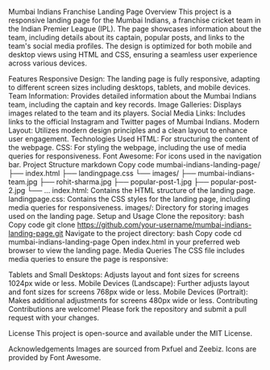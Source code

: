 Mumbai Indians Franchise Landing Page
Overview
This project is a responsive landing page for the Mumbai Indians, a franchise cricket team in the Indian Premier League (IPL). The page showcases information about the team, including details about its captain, popular posts, and links to the team's social media profiles. The design is optimized for both mobile and desktop views using HTML and CSS, ensuring a seamless user experience across various devices.

Features
Responsive Design: The landing page is fully responsive, adapting to different screen sizes including desktops, tablets, and mobile devices.
Team Information: Provides detailed information about the Mumbai Indians team, including the captain and key records.
Image Galleries: Displays images related to the team and its players.
Social Media Links: Includes links to the official Instagram and Twitter pages of Mumbai Indians.
Modern Layout: Utilizes modern design principles and a clean layout to enhance user engagement.
Technologies Used
HTML: For structuring the content of the webpage.
CSS: For styling the webpage, including the use of media queries for responsiveness.
Font Awesome: For icons used in the navigation bar.
Project Structure
markdown
Copy code
mumbai-indians-landing-page/
├── index.html
├── landingpage.css
└── images/
    ├── mumbai-indians-team.jpg
    ├── rohit-sharma.jpg
    ├── popular-post-1.jpg
    ├── popular-post-2.jpg
    └── ...
index.html: Contains the HTML structure of the landing page.
landingpage.css: Contains the CSS styles for the landing page, including media queries for responsiveness.
images/: Directory for storing images used on the landing page.
Setup and Usage
Clone the repository:
bash
Copy code
git clone https://github.com/your-username/mumbai-indians-landing-page.git
Navigate to the project directory:
bash
Copy code
cd mumbai-indians-landing-page
Open index.html in your preferred web browser to view the landing page.
Media Queries
The CSS file includes media queries to ensure the page is responsive:

Tablets and Small Desktops: Adjusts layout and font sizes for screens 1024px wide or less.
Mobile Devices (Landscape): Further adjusts layout and font sizes for screens 768px wide or less.
Mobile Devices (Portrait): Makes additional adjustments for screens 480px wide or less.
Contributing
Contributions are welcome! Please fork the repository and submit a pull request with your changes.

License
This project is open-source and available under the MIT License.

Acknowledgements
Images are sourced from Pxfuel and Zeebiz.
Icons are provided by Font Awesome.
